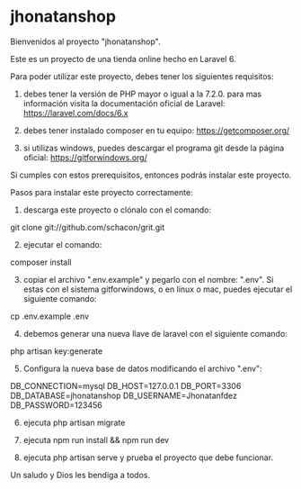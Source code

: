 # jhonatanshop

Bienvenidos al proyecto "jhonatanshop". 

Este es un proyecto de una tienda online hecho en Laravel 6.

Para poder utilizar este proyecto, debes tener los siguientes requisitos:

1) debes tener la versión de PHP mayor o igual a la 7.2.0. 
para mas información visita la documentación oficial de Laravel: https://laravel.com/docs/6.x

2) debes tener instalado composer en tu equipo: https://getcomposer.org/

3) si utilizas windows, puedes descargar el programa git desde la página oficial: https://gitforwindows.org/

Si cumples con estos prerequisitos, entonces podrás instalar este proyecto.

Pasos para instalar este proyecto correctamente:

1) descarga este proyecto o clónalo con el comando: 

git clone git://github.com/schacon/grit.git

2) ejecutar el comando: 

composer install

3) copiar el archivo ".env.example" y pegarlo con el nombre: ".env". Si estas con el sistema gitforwindows, o en linux o mac, puedes ejecutar el siguiente comando: 

cp .env.example .env

4) debemos generar una nueva llave de laravel con el siguiente comando:

php artisan key:generate

5) Configura la nueva base de datos modificando el archivo ".env":

DB_CONNECTION=mysql
DB_HOST=127.0.0.1
DB_PORT=3306
DB_DATABASE=jhonatanshop
DB_USERNAME=Jhonatanfdez
DB_PASSWORD=123456

6) ejecuta php artisan migrate

7) ejecuta npm run install && npm run dev

8) ejecuta php artisan serve y prueba el proyecto que debe funcionar.

Un saludo y Dios les bendiga a todos. 
